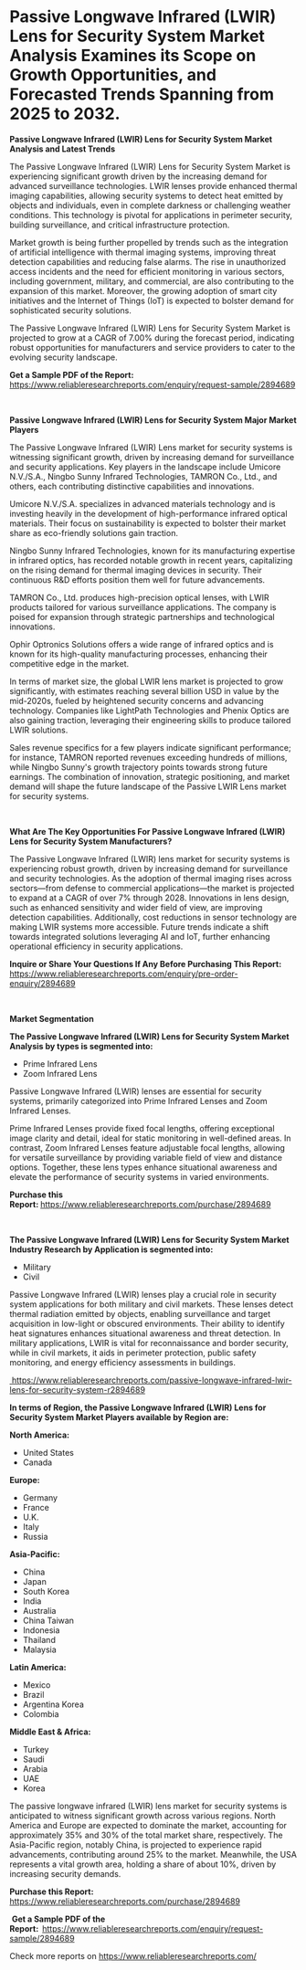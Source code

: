 <p><h1>Passive Longwave Infrared (LWIR) Lens for Security System Market Analysis Examines its Scope on Growth Opportunities, and Forecasted Trends Spanning from 2025 to 2032.</h1></p><p><strong>Passive Longwave Infrared (LWIR) Lens for Security System Market Analysis and Latest Trends</strong></p>
<p><p>The Passive Longwave Infrared (LWIR) Lens for Security System Market is experiencing significant growth driven by the increasing demand for advanced surveillance technologies. LWIR lenses provide enhanced thermal imaging capabilities, allowing security systems to detect heat emitted by objects and individuals, even in complete darkness or challenging weather conditions. This technology is pivotal for applications in perimeter security, building surveillance, and critical infrastructure protection.</p><p>Market growth is being further propelled by trends such as the integration of artificial intelligence with thermal imaging systems, improving threat detection capabilities and reducing false alarms. The rise in unauthorized access incidents and the need for efficient monitoring in various sectors, including government, military, and commercial, are also contributing to the expansion of this market. Moreover, the growing adoption of smart city initiatives and the Internet of Things (IoT) is expected to bolster demand for sophisticated security solutions.</p><p>The Passive Longwave Infrared (LWIR) Lens for Security System Market is projected to grow at a CAGR of 7.00% during the forecast period, indicating robust opportunities for manufacturers and service providers to cater to the evolving security landscape.</p></p>
<p><strong>Get a Sample PDF of the Report:&nbsp;</strong> <a href="https://www.reliableresearchreports.com/enquiry/request-sample/2894689?utm_campaign=3207&utm_medium=2&utm_source=Github&utm_content=ia&utm_term=15032025&utm_id=passive-longwave-infrared-lwir-lens-for-security-system">https://www.reliableresearchreports.com/enquiry/request-sample/2894689</a></p>
<p>&nbsp;</p>
<p><strong>Passive Longwave Infrared (LWIR) Lens for Security System Major Market Players</strong></p>
<p><p>The Passive Longwave Infrared (LWIR) Lens market for security systems is witnessing significant growth, driven by increasing demand for surveillance and security applications. Key players in the landscape include Umicore N.V./S.A., Ningbo Sunny Infrared Technologies, TAMRON Co., Ltd., and others, each contributing distinctive capabilities and innovations.</p><p>Umicore N.V./S.A. specializes in advanced materials technology and is investing heavily in the development of high-performance infrared optical materials. Their focus on sustainability is expected to bolster their market share as eco-friendly solutions gain traction.</p><p>Ningbo Sunny Infrared Technologies, known for its manufacturing expertise in infrared optics, has recorded notable growth in recent years, capitalizing on the rising demand for thermal imaging devices in security. Their continuous R&D efforts position them well for future advancements.</p><p>TAMRON Co., Ltd. produces high-precision optical lenses, with LWIR products tailored for various surveillance applications. The company is poised for expansion through strategic partnerships and technological innovations.</p><p>Ophir Optronics Solutions offers a wide range of infrared optics and is known for its high-quality manufacturing processes, enhancing their competitive edge in the market.</p><p>In terms of market size, the global LWIR lens market is projected to grow significantly, with estimates reaching several billion USD in value by the mid-2020s, fueled by heightened security concerns and advancing technology. Companies like LightPath Technologies and Phenix Optics are also gaining traction, leveraging their engineering skills to produce tailored LWIR solutions.</p><p>Sales revenue specifics for a few players indicate significant performance; for instance, TAMRON reported revenues exceeding hundreds of millions, while Ningbo Sunny's growth trajectory points towards strong future earnings. The combination of innovation, strategic positioning, and market demand will shape the future landscape of the Passive LWIR Lens market for security systems.</p></p>
<p>&nbsp;</p>
<p><strong>What Are The Key Opportunities For Passive Longwave Infrared (LWIR) Lens for Security System Manufacturers?</strong></p>
<p><p>The Passive Longwave Infrared (LWIR) lens market for security systems is experiencing robust growth, driven by increasing demand for surveillance and security technologies. As the adoption of thermal imaging rises across sectors—from defense to commercial applications—the market is projected to expand at a CAGR of over 7% through 2028. Innovations in lens design, such as enhanced sensitivity and wider field of view, are improving detection capabilities. Additionally, cost reductions in sensor technology are making LWIR systems more accessible. Future trends indicate a shift towards integrated solutions leveraging AI and IoT, further enhancing operational efficiency in security applications.</p></p>
<p><strong>Inquire or Share Your Questions If Any Before Purchasing This Report:</strong> <a href="https://www.reliableresearchreports.com/enquiry/pre-order-enquiry/2894689?utm_campaign=3207&utm_medium=2&utm_source=Github&utm_content=ia&utm_term=15032025&utm_id=passive-longwave-infrared-lwir-lens-for-security-system">https://www.reliableresearchreports.com/enquiry/pre-order-enquiry/2894689</a></p>
<p>&nbsp;</p>
<p><strong>Market Segmentation</strong></p>
<p><strong>The Passive Longwave Infrared (LWIR) Lens for Security System Market Analysis by types is segmented into:</strong></p>
<p><ul><li> Prime Infrared Lens</li><li> Zoom Infrared Lens </li></ul></p>
<p><p>Passive Longwave Infrared (LWIR) lenses are essential for security systems, primarily categorized into Prime Infrared Lenses and Zoom Infrared Lenses. </p><p>Prime Infrared Lenses provide fixed focal lengths, offering exceptional image clarity and detail, ideal for static monitoring in well-defined areas. In contrast, Zoom Infrared Lenses feature adjustable focal lengths, allowing for versatile surveillance by providing variable field of view and distance options. Together, these lens types enhance situational awareness and elevate the performance of security systems in varied environments.</p></p>
<p><strong>Purchase this Report:&nbsp;</strong><a href="https://www.reliableresearchreports.com/purchase/2894689?utm_campaign=3207&utm_medium=2&utm_source=Github&utm_content=ia&utm_term=15032025&utm_id=passive-longwave-infrared-lwir-lens-for-security-system">https://www.reliableresearchreports.com/purchase/2894689</a></p>
<p>&nbsp;</p>
<p><strong>The Passive Longwave Infrared (LWIR) Lens for Security System Market Industry Research by Application is segmented into:</strong></p>
<p><ul><li> Military</li><li> Civil </li></ul></p>
<p><p>Passive Longwave Infrared (LWIR) lenses play a crucial role in security system applications for both military and civil markets. These lenses detect thermal radiation emitted by objects, enabling surveillance and target acquisition in low-light or obscured environments. Their ability to identify heat signatures enhances situational awareness and threat detection. In military applications, LWIR is vital for reconnaissance and border security, while in civil markets, it aids in perimeter protection, public safety monitoring, and energy efficiency assessments in buildings.</p></p>
<p><a href="https://www.reliableresearchreports.com/passive-longwave-infrared-lwir-lens-for-security-system-r2894689?utm_campaign=3207&utm_medium=2&utm_source=Github&utm_content=ia&utm_term=15032025&utm_id=passive-longwave-infrared-lwir-lens-for-security-system">&nbsp;https://www.reliableresearchreports.com/passive-longwave-infrared-lwir-lens-for-security-system-r2894689</a></p>
<p><strong>In terms of Region, the Passive Longwave Infrared (LWIR) Lens for Security System Market Players available by Region are:</strong></p>
<p>
    <p> <strong> North America: </strong>
        <ul>
            <li>United States</li>
            <li>Canada</li>
        </ul>
        </p> 
    <p> <strong> Europe: </strong>
        <ul>
            <li>Germany</li>
            <li>France</li>
            <li>U.K.</li>
            <li>Italy</li>
            <li>Russia</li>
        </ul>
        </p> 
    <p> <strong> Asia-Pacific: </strong>
        <ul>
            <li>China</li>
            <li>Japan</li>
            <li>South Korea</li>
            <li>India</li>
            <li>Australia</li>
            <li>China Taiwan</li>
            <li>Indonesia</li>
            <li>Thailand</li>
            <li>Malaysia</li>
        </ul>
        </p> 
    <p> <strong> Latin America: </strong>
        <ul>
            <li>Mexico</li>
            <li>Brazil</li>
            <li>Argentina Korea</li>
            <li>Colombia</li>
        </ul>
        </p> 
    <p> <strong> Middle East & Africa: </strong>
        <ul>
            <li>Turkey</li>
            <li>Saudi</li>
            <li>Arabia</li>
            <li>UAE</li>
            <li>Korea</li>
        </ul>
    </p>
    </p>
<p><p>The passive longwave infrared (LWIR) lens market for security systems is anticipated to witness significant growth across various regions. North America and Europe are expected to dominate the market, accounting for approximately 35% and 30% of the total market share, respectively. The Asia-Pacific region, notably China, is projected to experience rapid advancements, contributing around 25% to the market. Meanwhile, the USA represents a vital growth area, holding a share of about 10%, driven by increasing security demands.</p></p>
<p><strong>Purchase this Report: </strong><a href="https://www.reliableresearchreports.com/purchase/2894689?utm_campaign=3207&utm_medium=2&utm_source=Github&utm_content=ia&utm_term=15032025&utm_id=passive-longwave-infrared-lwir-lens-for-security-system">https://www.reliableresearchreports.com/purchase/2894689</a></p>
<p>&nbsp;<strong>Get a Sample PDF of the Report:&nbsp;&nbsp;</strong><a href="https://www.reliableresearchreports.com/enquiry/request-sample/2894689?utm_campaign=3207&utm_medium=2&utm_source=Github&utm_content=ia&utm_term=15032025&utm_id=passive-longwave-infrared-lwir-lens-for-security-system">https://www.reliableresearchreports.com/enquiry/request-sample/2894689</a></p>
<p><strong></strong></p>
<p>Check more reports on <a href="https://www.reliableresearchreports.com/?utm_campaign=3207&utm_medium=2&utm_source=Github&utm_content=ia&utm_term=15032025&utm_id=passive-longwave-infrared-lwir-lens-for-security-system">https://www.reliableresearchreports.com/</a></p>
